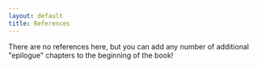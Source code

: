 ```yaml
---
layout: default
title: References
---
```


There are no references here, but 
you can add any number of additional "epilogue" chapters to the beginning of the book!

